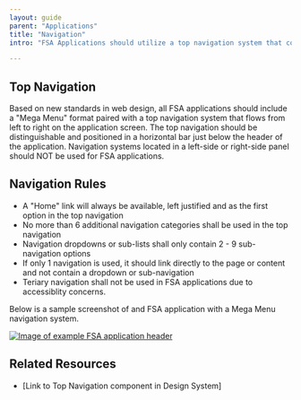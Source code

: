 ```yaml
---
layout: guide
parent: "Applications"
title: "Navigation"
intro: "FSA Applications should utilize a top navigation system that complies with the below specifications."

---
```


## Top Navigation

Based on new standards in web design, all FSA applications should include a "Mega Menu" format paired with a top navigation system that flows from left to right on the application screen. The top navigation should be distinguishable and positioned in a horizontal bar just below the header of the application. Navigation systems located in a left-side or right-side panel should NOT be used for FSA applications. 

## Navigation Rules

  * A "Home" link will always be available, left justified and as the first option in the top navigation
  * No more than 6 additional navigation categories shall be used in the top navigation
  * Navigation dropdowns or sub-lists shall only contain 2 - 9 sub-navigation options
  * If only 1 navigation is used, it should link directly to the page or content and not contain a dropdown or sub-navigation
  * Teriary navigation shall not be used in FSA applications due to accessiblity concerns.

Below is a sample screenshot of and FSA application with a Mega Menu navigation system.

<a href="{{ site.baseurl }}img/subcategories/applications/mega-menu.jpg" target="_blank"><img src="{{ site.baseurl }}img/subcategories/applications/mega-menu.jpg" alt="Image of example FSA application header"></a>

## Related Resources

 * [Link to Top Navigation component in Design System]